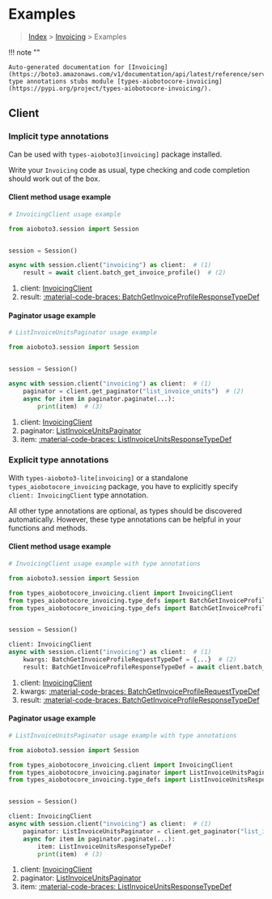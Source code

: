 # Examples

> [Index](../README.md) > [Invoicing](./README.md) > Examples

!!! note ""

    Auto-generated documentation for [Invoicing](https://boto3.amazonaws.com/v1/documentation/api/latest/reference/services/invoicing.html#invoicing)
    type annotations stubs module [types-aiobotocore-invoicing](https://pypi.org/project/types-aiobotocore-invoicing/).

## Client

### Implicit type annotations

Can be used with `types-aioboto3[invoicing]` package installed.

Write your `Invoicing` code as usual,
type checking and code completion should work out of the box.



#### Client method usage example

```python
# InvoicingClient usage example

from aioboto3.session import Session


session = Session()

async with session.client("invoicing") as client:  # (1)
    result = await client.batch_get_invoice_profile()  # (2)
```

1. client: [InvoicingClient](./client.md)
2. result: [:material-code-braces: BatchGetInvoiceProfileResponseTypeDef](./type_defs.md#batchgetinvoiceprofileresponsetypedef)



#### Paginator usage example

```python
# ListInvoiceUnitsPaginator usage example

from aioboto3.session import Session


session = Session()

async with session.client("invoicing") as client:  # (1)
    paginator = client.get_paginator("list_invoice_units")  # (2)
    async for item in paginator.paginate(...):
        print(item)  # (3)
```

1. client: [InvoicingClient](./client.md)
2. paginator: [ListInvoiceUnitsPaginator](./paginators.md#listinvoiceunitspaginator)
3. item: [:material-code-braces: ListInvoiceUnitsResponseTypeDef](./type_defs.md#listinvoiceunitsresponsetypedef)




### Explicit type annotations

With `types-aioboto3-lite[invoicing]`
or a standalone `types_aiobotocore_invoicing` package, you have to explicitly specify
`client: InvoicingClient` type annotation.

All other type annotations are optional, as types should be discovered automatically.
However, these type annotations can be helpful in your functions and methods.


#### Client method usage example

```python
# InvoicingClient usage example with type annotations

from aioboto3.session import Session

from types_aiobotocore_invoicing.client import InvoicingClient
from types_aiobotocore_invoicing.type_defs import BatchGetInvoiceProfileResponseTypeDef
from types_aiobotocore_invoicing.type_defs import BatchGetInvoiceProfileRequestTypeDef


session = Session()

client: InvoicingClient
async with session.client("invoicing") as client:  # (1)
    kwargs: BatchGetInvoiceProfileRequestTypeDef = {...}  # (2)
    result: BatchGetInvoiceProfileResponseTypeDef = await client.batch_get_invoice_profile(**kwargs)  # (3)
```

1. client: [InvoicingClient](./client.md)
2. kwargs: [:material-code-braces: BatchGetInvoiceProfileRequestTypeDef](./type_defs.md#batchgetinvoiceprofilerequesttypedef)
3. result: [:material-code-braces: BatchGetInvoiceProfileResponseTypeDef](./type_defs.md#batchgetinvoiceprofileresponsetypedef)



#### Paginator usage example

```python
# ListInvoiceUnitsPaginator usage example with type annotations

from aioboto3.session import Session

from types_aiobotocore_invoicing.client import InvoicingClient
from types_aiobotocore_invoicing.paginator import ListInvoiceUnitsPaginator
from types_aiobotocore_invoicing.type_defs import ListInvoiceUnitsResponseTypeDef


session = Session()

client: InvoicingClient
async with session.client("invoicing") as client:  # (1)
    paginator: ListInvoiceUnitsPaginator = client.get_paginator("list_invoice_units")  # (2)
    async for item in paginator.paginate(...):
        item: ListInvoiceUnitsResponseTypeDef
        print(item)  # (3)
```

1. client: [InvoicingClient](./client.md)
2. paginator: [ListInvoiceUnitsPaginator](./paginators.md#listinvoiceunitspaginator)
3. item: [:material-code-braces: ListInvoiceUnitsResponseTypeDef](./type_defs.md#listinvoiceunitsresponsetypedef)




